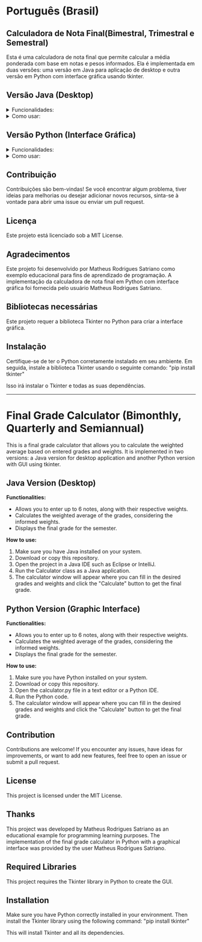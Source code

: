 # Português (Brasil)

## Calculadora de Nota Final(Bimestral, Trimestral e Semestral)
Esta é uma calculadora de nota final que permite calcular a média ponderada com base em notas e pesos informados. Ela é implementada em duas versões: uma versão em Java para aplicação de desktop e outra versão em Python com interface gráfica usando tkinter.

## Versão Java (Desktop)
<details>
<summary>Funcionalidades:</summary>

- Permite informar até 6 notas, juntamente com seus respectivos pesos.
- Calcula a média ponderada das notas, considerando os pesos informados.
- Exibe a nota final do semestre.

</details>

<details>
<summary>Como usar:</summary>

1. Certifique-se de ter o Java instalado em seu sistema.
2. Baixe ou copie este repositório.
3. Abra o projeto em uma IDE Java, como o Eclipse ou o IntelliJ.
4. Execute a classe Calculadora como um aplicativo Java.
5. A janela da calculadora será exibida, onde você pode preencher as notas e pesos desejados e clicar no botão "Calcular" para obter a nota final.

</details>

## Versão Python (Interface Gráfica)
<details>
<summary>Funcionalidades:</summary>

- Permite informar até 6 notas, juntamente com seus respectivos pesos.
- Calcula a média ponderada das notas, considerando os pesos informados.
- Exibe a nota final do semestre.

</details>

<details>
<summary>Como usar:</summary>

1. Certifique-se de ter o Python instalado em seu sistema.
2. Baixe ou copie este repositório.
3. Abra o arquivo calculadora.py em um editor de texto ou em uma IDE Python.
4. Execute o código Python.
5. A janela da calculadora será exibida, onde você pode preencher as notas e pesos desejados e clicar no botão "Calcular" para obter a nota final.

</details>

## Contribuição
Contribuições são bem-vindas! Se você encontrar algum problema, tiver ideias para melhorias ou desejar adicionar novos recursos, sinta-se à vontade para abrir uma issue ou enviar um pull request.

## Licença
Este projeto está licenciado sob a MIT License.

## Agradecimentos
Este projeto foi desenvolvido por Matheus Rodrigues Satriano como exemplo educacional para fins de aprendizado de programação.
A implementação da calculadora de nota final em Python com interface gráfica foi fornecida pelo usuário Matheus Rodrigues Satriano.

## Bibliotecas necessárias
Este projeto requer a biblioteca Tkinter no Python para criar a interface gráfica. 

## Instalação
Certifique-se de ter o Python corretamente instalado em seu ambiente. Em seguida, instale a biblioteca Tkinter usando o seguinte comando:
"pip install tkinter"


Isso irá instalar o Tkinter e todas as suas dependências.


______________________________________________________________________________________________________________________________


# Final Grade Calculator (Bimonthly, Quarterly and Semiannual)

This is a final grade calculator that allows you to calculate the weighted average based on entered grades and weights. It is implemented in two versions: a Java version for desktop application and another Python version with GUI using tkinter.

## Java Version (Desktop)
**Functionalities:**

- Allows you to enter up to 6 notes, along with their respective weights.
- Calculates the weighted average of the grades, considering the informed weights.
- Displays the final grade for the semester.

**How to use:**

1. Make sure you have Java installed on your system.
2. Download or copy this repository.
3. Open the project in a Java IDE such as Eclipse or IntelliJ.
4. Run the Calculator class as a Java application.
5. The calculator window will appear where you can fill in the desired grades and weights and click the "Calculate" button to get the final grade.

## Python Version (Graphic Interface)
**Functionalities:**

- Allows you to enter up to 6 notes, along with their respective weights.
- Calculates the weighted average of the grades, considering the informed weights.
- Displays the final grade for the semester.

**How to use:**

1. Make sure you have Python installed on your system.
2. Download or copy this repository.
3. Open the calculator.py file in a text editor or a Python IDE.
4. Run the Python code.
5. The calculator window will appear where you can fill in the desired grades and weights and click the "Calculate" button to get the final grade.

## Contribution
Contributions are welcome! If you encounter any issues, have ideas for improvements, or want to add new features, feel free to open an issue or submit a pull request.

## License
This project is licensed under the MIT License.

## Thanks
This project was developed by Matheus Rodrigues Satriano as an educational example for programming learning purposes.
The implementation of the final grade calculator in Python with a graphical interface was provided by the user Matheus Rodrigues Satriano.

## Required Libraries
This project requires the Tkinter library in Python to create the GUI.

## Installation
Make sure you have Python correctly installed in your environment. Then install the Tkinter library using the following command:
"pip install tkinter"


This will install Tkinter and all its dependencies.
